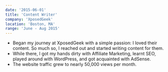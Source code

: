```yaml
---
date: '2015-06-01'
title: 'Content Writer'
company: 'XposedGeek'
location: 'Boston, MA'
range: 'June - Aug 2015'
---
```


- Began my journey at XposedGeek with a simple passion: I loved their content. So much so, I reached out and started writing content for them.
- While there, I got my hands dirty with Affiliate Marketing, learnt SEO, played around with WordPress, and got acquainted with AdSense.
- The website traffic grew to nearly 50,000 views per month.
